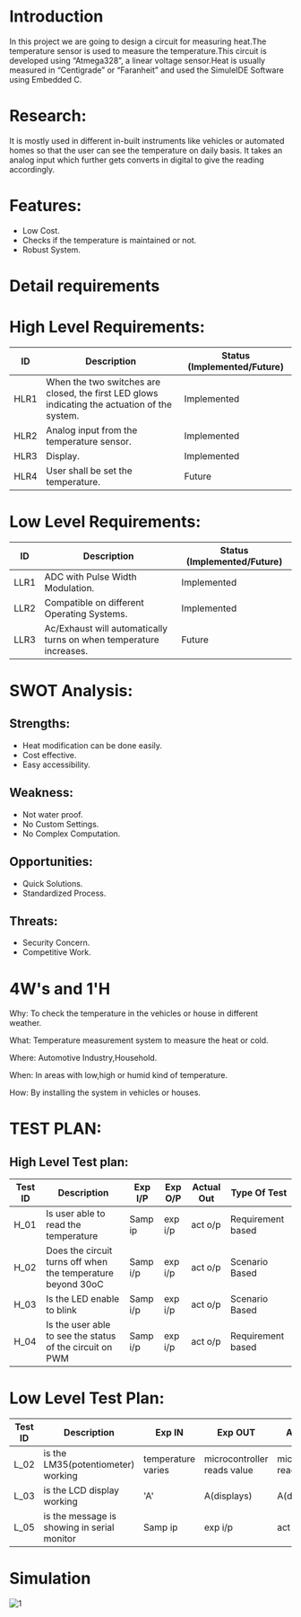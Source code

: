 # Introduction #
In this project we are going to design a circuit for measuring heat.The temperature sensor is used to measure the temperature.This circuit is developed using “Atmega328”, a linear voltage sensor.Heat is usually measured in “Centigrade” or “Faranheit” and used the SimuleIDE Software using Embedded C.

# Research: #
It is mostly used in different in-built instruments like vehicles or automated homes so that the user can see the temperature on daily basis.
It takes an analog input which further gets converts in digital to give the reading accordingly.

# Features: #
* Low Cost.
* Checks if the temperature is maintained or not.
* Robust System.
# Detail requirements #

# High Level Requirements: #

ID	| Description                                                                                                  | Status (Implemented/Future)
----|--------------------------------------------------------------------------------------------------------------|-------------------------------
HLR1| When the two switches are closed, the first LED glows indicating the actuation of the system.                | Implemented 
HLR2| Analog input from the temperature sensor.                                                                    | Implemented
HLR3| Display.                                                                                                     | Implemented
HLR4| User shall be set the temperature.                                                                           | Future

# Low Level Requirements: #

ID	 |Description                                                        | Status (Implemented/Future)
-----|-------------------------------------------------------------------|-------------------------------------
LLR1 | ADC with Pulse Width Modulation.                                  | Implemented 
LLR2 | Compatible on different Operating Systems.                         | Implemented 
LLR3 | Ac/Exhaust will automatically turns on when temperature increases. | Future

# SWOT Analysis: #
## Strengths: ##
* Heat modification can be done easily.
* Cost effective.
* Easy accessibility.

## Weakness: ##
* Not water proof.
* No Custom Settings.
* No Complex Computation.

## Opportunities: ##
* Quick Solutions.
* Standardized Process.

## Threats: ##
* Security Concern.
* Competitive Work.

# 4W's and 1'H #

Why: To check the temperature in the vehicles or house in different weather.

What: Temperature measurement system to measure the heat or cold.

Where: Automotive Industry,Household.

When: In areas with low,high or humid kind of temperature.

How: By installing the system in vehicles or houses.

# TEST PLAN: #
## High Level Test plan: ##

Test ID	 | Description	                                                   |      Exp I/P	|Exp O/P |	Actual Out|	Type Of Test
---------|-----------------------------------------------------------------|--------------|--------|------------|------------------
H_01	   | Is user able to read the temperature                    	       |   Samp ip	  |exp i/p |	act o/p   | 	Requirement based
H_02	   | Does the circuit turns off when the temperature beyond 30oC	   |      Samp i/p|	exp i/p|	act o/p	  |  Scenario Based
H_03	   | Is the LED enable to blink                           	         |      Samp i/p|	exp i/p|	act o/p	  |  Scenario Based
H_04	   | Is the user able to see the status of the circuit on PWM        |   	 Samp i/p	|exp i/p |	act o/p	  |  Requirement based

# Low Level Test Plan: #

Test ID	|Description	                                           |    Exp IN	          |Exp OUT	                   |Actual Out                   |	Type Of Test
--------|--------------------------------------------------------|----------------------|----------------------------|-----------------------------|-----------------
L_02	  |is the LM35(potentiometer) working	                     |   temperature varies	|microcontroller reads value |	microcontroller reads value|	Requirement based
L_03	  |is the LCD display working	                             |   'A'	              |A(displays)	               |A(displays)	                 | Requirement based
L_05	  |is the message is showing in serial monitor             |  	Samp ip	          |exp i/p	                   |act o/p	                     |Requirement based

# Simulation #

![1 ](https://user-images.githubusercontent.com/86312170/164793549-d6bf13eb-e8b0-49f2-a662-f4a459551bc2.png)
 


